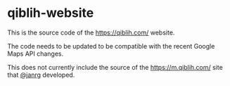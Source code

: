 # qiblih-website

This is the source code of the <https://qiblih.com/> website.

The code needs to be updated to be compatible with the recent Google Maps
API changes.

This does not currently include the source of the <https://m.qiblih.com/>
site that [@janrg]( https://github.com/janrg ) developed.
